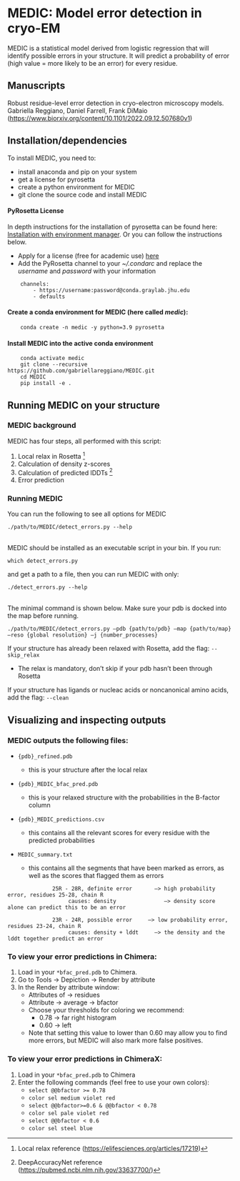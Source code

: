 # MEDIC: Model error detection in cryo-EM

MEDIC is a statistical model derived from logistic regression that will identify possible errors in your structure. It will predict a probability of error (high value = more likely to be an error) for every residue.

## Manuscripts

Robust residue-level error detection in cryo-electron microscopy models. Gabriella Reggiano, Daniel Farrell, Frank DiMaio (https://www.biorxiv.org/content/10.1101/2022.09.12.507680v1)

## Installation/dependencies

To install MEDIC, you need to:
- install anaconda and pip on your system
- get a license for pyrosetta
- create a python environment for MEDIC
- git clone the source code and install MEDIC

#### PyRosetta License
In depth instructions for the installation of pyrosetta can be found here: [Installation with environment manager](https://www.pyrosetta.org/downloads#h.6vttn15ac69d).
Or you can follow the instructions below.

- Apply for a license (free for academic use) [here](https://els2.comotion.uw.edu/product/rosetta)
- Add the PyRosetta channel to your *~/.condarc* and replace the *username* and *password* with your information
```
    channels:
        - https://username:password@conda.graylab.jhu.edu
        - defaults
```

#### Create a conda environment for MEDIC (here called *medic*):

```
    conda create -n medic -y python=3.9 pyrosetta
```

#### Install MEDIC into the active conda environment
```
    conda activate medic
    git clone --recursive https://github.com/gabriellareggiano/MEDIC.git
    cd MEDIC
    pip install -e .
```


## Running MEDIC on your structure
### MEDIC background

MEDIC has four steps, all performed with this script:
1. Local relax in Rosetta [^1]
2. Calculation of density z-scores
3. Calculation of predicted lDDTs [^2]
4. Error prediction

### Running MEDIC

You can run the following to see all options for MEDIC
```
./path/to/MEDIC/detect_errors.py --help
```
\
MEDIC should be installed as an executable script in your bin. If you run:
```
which detect_errors.py
```
and get a path to a file, then you can run MEDIC with only:
```
./detect_errors.py --help
```
\
The minimal command is shown below. Make sure your pdb is docked into the map before running.
```
./path/to/MEDIC/detect_errors.py –pdb {path/to/pdb} –map {path/to/map} –reso {global resolution} –j {number_processes}
```
If your structure has already been relaxed with Rosetta, add the flag: `--skip_relax`
  - The relax is mandatory, don’t skip if your pdb hasn’t been through Rosetta

If your structure has ligands or nucleac acids or noncanonical amino acids, add the flag: `--clean` 

## Visualizing and inspecting outputs

### MEDIC outputs the following files:

- `{pdb}_refined.pdb`
  - this is your structure after the local relax

- `{pdb}_MEDIC_bfac_pred.pdb`
  - this is your relaxed structure with the probabilities in the B-factor column

- `{pdb}_MEDIC_predictions.csv`
  - this contains all the relevant scores for every residue with the predicted probabilities

- `MEDIC_summary.txt`
  - this contains all the segments that have been marked as errors, as well as the scores that flagged them as errors
```
              25R - 28R, definite error       —> high probability error, residues 25-28, chain R
                   causes: density               —> density score alone can predict this to be an error

              23R - 24R, possible error     —> low probability error, residues 23-24, chain R
                   causes: density + lddt     —> the density and the lddt together predict an error
```

### To view your error predictions in Chimera:

1. Load in your `*bfac_pred.pdb` to Chimera. 
2. Go to Tools -> Depiction -> Render by attribute
3. In the Render by attribute window:
   - Attributes of -> residues
   - Attribute -> average -> bfactor
   - Choose your thresholds for coloring we recommend:
     - 0.78 -> far right histogram
     - 0.60 -> left
   - Note that setting this value to lower than 0.60 may allow you to find more errors, but MEDIC will also mark more false positives.


### To view your error predictions in ChimeraX:

1. Load in your `*bfac_pred.pdb` to Chimera
2. Enter the following commands (feel free to use your own colors):
   - `select @@bfactor >= 0.78`
   - `color sel medium violet red`
   - `select @@bfactor>=0.6 & @@bfactor < 0.78`
   - `color sel pale violet red`
   - `select @@bfactor < 0.6`
   - `color sel steel blue`


[^1]: Local relax reference (https://elifesciences.org/articles/17219)
[^2]: DeepAccuracyNet reference (https://pubmed.ncbi.nlm.nih.gov/33637700/)
